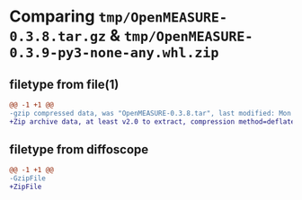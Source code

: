 # Comparing `tmp/OpenMEASURE-0.3.8.tar.gz` & `tmp/OpenMEASURE-0.3.9-py3-none-any.whl.zip`

## filetype from file(1)

```diff
@@ -1 +1 @@
-gzip compressed data, was "OpenMEASURE-0.3.8.tar", last modified: Mon Feb 26 16:10:25 2024, max compression
+Zip archive data, at least v2.0 to extract, compression method=deflate
```

## filetype from diffoscope

```diff
@@ -1 +1 @@
-GzipFile
+ZipFile
```

